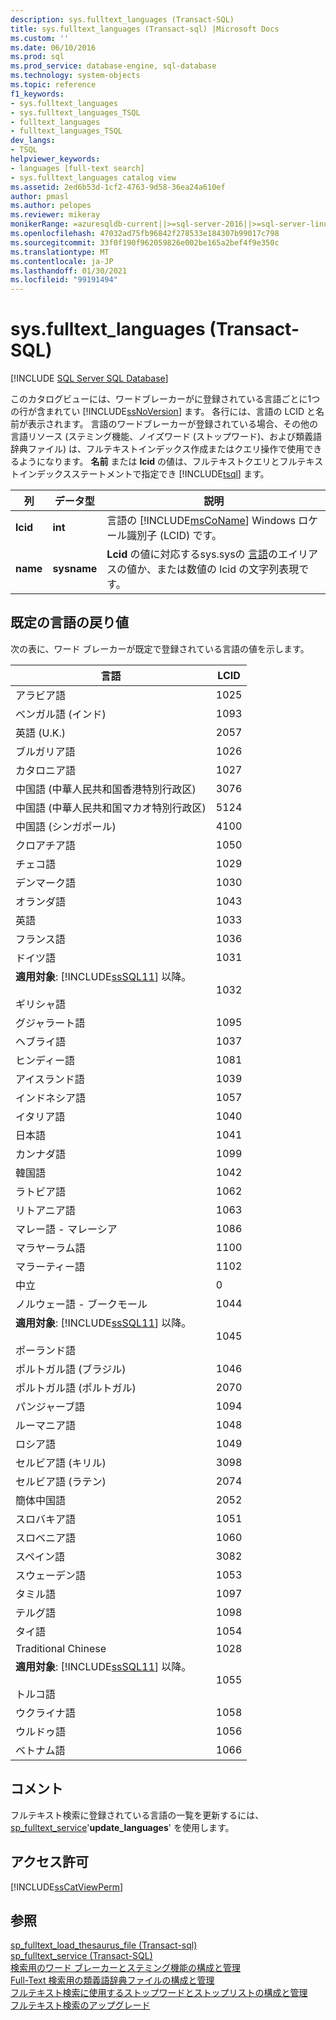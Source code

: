 ```yaml
---
description: sys.fulltext_languages (Transact-SQL)
title: sys.fulltext_languages (Transact-sql) |Microsoft Docs
ms.custom: ''
ms.date: 06/10/2016
ms.prod: sql
ms.prod_service: database-engine, sql-database
ms.technology: system-objects
ms.topic: reference
f1_keywords:
- sys.fulltext_languages
- sys.fulltext_languages_TSQL
- fulltext_languages
- fulltext_languages_TSQL
dev_langs:
- TSQL
helpviewer_keywords:
- languages [full-text search]
- sys.fulltext_languages catalog view
ms.assetid: 2ed6b53d-1cf2-4763-9d58-36ea24a610ef
author: pmasl
ms.author: pelopes
ms.reviewer: mikeray
monikerRange: =azuresqldb-current||>=sql-server-2016||>=sql-server-linux-2017||=azuresqldb-mi-current
ms.openlocfilehash: 47032ad75fb96842f278533e184307b99017c798
ms.sourcegitcommit: 33f0f190f962059826e002be165a2bef4f9e350c
ms.translationtype: MT
ms.contentlocale: ja-JP
ms.lasthandoff: 01/30/2021
ms.locfileid: "99191494"
---
```

# <a name="sysfulltext_languages-transact-sql"></a>sys.fulltext_languages (Transact-SQL)
[!INCLUDE [SQL Server SQL Database](../../includes/applies-to-version/sql-asdb.md)]

  このカタログビューには、ワードブレーカーがに登録されている言語ごとに1つの行が含まれてい [!INCLUDE[ssNoVersion](../../includes/ssnoversion-md.md)] ます。 各行には、言語の LCID と名前が表示されます。 言語のワードブレーカーが登録されている場合、その他の言語リソース (ステミング機能、ノイズワード (ストップワード)、および類義語辞典ファイル) は、フルテキストインデックス作成またはクエリ操作で使用できるようになります。 **名前** または **lcid** の値は、フルテキストクエリとフルテキストインデックスステートメントで指定でき [!INCLUDE[tsql](../../includes/tsql-md.md)] ます。  
   
|列|データ型|説明|  
|------------|---------------|-----------------|  
|**lcid**|**int**|言語の [!INCLUDE[msCoName](../../includes/msconame-md.md)] Windows ロケール識別子 (LCID) です。|  
|**name**|**sysname**|**Lcid** の値に対応するsys.sysの [言語](../../relational-databases/system-compatibility-views/sys-syslanguages-transact-sql.md)のエイリアスの値か、または数値の lcid の文字列表現です。|  
  
## <a name="values-returned-for-default-languages"></a>既定の言語の戻り値  
 次の表に、ワード ブレーカーが既定で登録されている言語の値を示します。  
  
|言語|LCID|  
|--------------|----------|  
|アラビア語|1025|  
|ベンガル語 (インド)|1093|  
|英語 (U.K.)|2057|  
|ブルガリア語|1026|  
|カタロニア語|1027|  
|中国語 (中華人民共和国香港特別行政区)|3076|  
|中国語 (中華人民共和国マカオ特別行政区)|5124|  
|中国語 (シンガポール)|4100|  
|クロアチア語|1050|  
|チェコ語|1029|  
|デンマーク語|1030|  
|オランダ語|1043|  
|英語|1033|  
|フランス語|1036|  
|ドイツ語|1031|  
|**適用対象**: [!INCLUDE[ssSQL11](../../includes/sssql11-md.md)] 以降。<br /><br /> ギリシャ語|1032|  
|グジャラート語|1095|  
|ヘブライ語|1037|  
|ヒンディー語|1081|  
|アイスランド語|1039|  
|インドネシア語|1057|  
|イタリア語|1040|  
|日本語|1041|  
|カンナダ語|1099|  
|韓国語|1042|  
|ラトビア語|1062|  
|リトアニア語|1063|  
|マレー語 - マレーシア|1086|  
|マラヤーラム語|1100|  
|マラーティー語|1102|  
|中立|0|  
|ノルウェー語 - ブークモール|1044|  
|**適用対象**: [!INCLUDE[ssSQL11](../../includes/sssql11-md.md)] 以降。<br /><br /> ポーランド語|1045|  
|ポルトガル語 (ブラジル)|1046|  
|ポルトガル語 (ポルトガル)|2070|  
|パンジャーブ語|1094|  
|ルーマニア語|1048|  
|ロシア語|1049|  
|セルビア語 (キリル)|3098|  
|セルビア語 (ラテン)|2074|  
|簡体中国語|2052|  
|スロバキア語|1051|  
|スロベニア語|1060|  
|スペイン語|3082|  
|スウェーデン語|1053|  
|タミル語|1097|  
|テルグ語|1098|  
|タイ語|1054|  
|Traditional Chinese|1028|  
|**適用対象**: [!INCLUDE[ssSQL11](../../includes/sssql11-md.md)] 以降。<br /><br /> トルコ語|1055|  
|ウクライナ語|1058|  
|ウルドゥ語|1056|  
|ベトナム語|1066|  
  
## <a name="remarks"></a>コメント  
 フルテキスト検索に登録されている言語の一覧を更新するには、 [sp_fulltext_service](../../relational-databases/system-stored-procedures/sp-fulltext-service-transact-sql.md)'**update_languages**' を使用します。  
  
## <a name="permissions"></a>アクセス許可  
 [!INCLUDE[ssCatViewPerm](../../includes/sscatviewperm-md.md)]  
  
## <a name="see-also"></a>参照  
 [sp_fulltext_load_thesaurus_file &#40;Transact-sql&#41;](../../relational-databases/system-stored-procedures/sp-fulltext-load-thesaurus-file-transact-sql.md)   
 [sp_fulltext_service &#40;Transact-SQL&#41;](../../relational-databases/system-stored-procedures/sp-fulltext-service-transact-sql.md)   
 [検索用のワード ブレーカーとステミング機能の構成と管理](../../relational-databases/search/configure-and-manage-word-breakers-and-stemmers-for-search.md)   
 [Full-Text 検索用の類義語辞典ファイルの構成と管理](../../relational-databases/search/configure-and-manage-thesaurus-files-for-full-text-search.md)   
 [フルテキスト検索に使用するストップワードとストップリストの構成と管理](../../relational-databases/search/configure-and-manage-stopwords-and-stoplists-for-full-text-search.md)   
 [フルテキスト検索のアップグレード](../../relational-databases/search/upgrade-full-text-search.md)  
  
  
